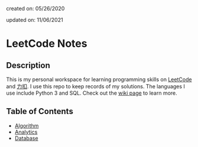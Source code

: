 created on: 05/26/2020

updated on: 11/06/2021

# LeetCode Notes

## Description

This is my personal workspace for learning programming skills on [LeetCode](https://leetcode.com/) and [力扣](https://leetcode-cn.com/). I use this repo to keep records of my solutions. The languages I use include Python 3 and SQL. Check out the [wiki page](https://github.com/tong-jin-nyu/leetcode-notes/wiki) to learn more.

## Table of Contents

- [Algorithm](https://github.com/tong-jin-nyu/leetcode-notes/tree/master/algorithm)
- [Analytics](https://github.com/tong-jin-nyu/leetcode-notes/tree/master/analytics)
- [Database](https://github.com/tong-jin-nyu/leetcode-notes/tree/master/database)

